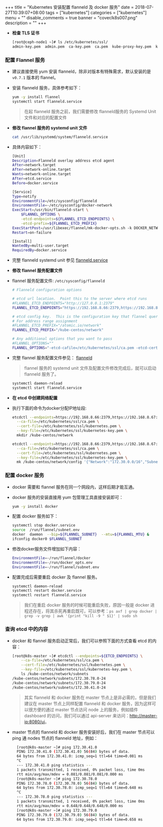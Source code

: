 +++
title = "Kubernetes 安装配置 flanneld 及 docker 服务"
date = 2018-07-27T10:39:07+08:00
tags = ["kubernetes"]
categories = ["kubernetes"]
menu = ""
disable_comments = true
banner = "cover/k8s007.png"
description = ""
+++


- **检查 TLS 证书**
  
  ```bash
  [root@ceph-node1 ~]# ls /etc/kubernetes/ssl/
  admin-key.pem  admin.pem  ca-key.pem  ca.pem  kube-proxy-key.pem  kube-proxy.pem  kubernetes-key.pem  kubernetes.pem
  ```

### 配置 Flannel 服务
- 建议直接使用 yum 安装 flanneld，除非对版本有特殊需求，默认安装的是 `v0.7.1` 版本的 flannel。
- 安装 flanneld 服务，具体参考如下：
  
  ```bash
  yum -y install flannel
  systemctl start flanneld.service
  ```
  > 在起 flanneld 服务之前，我们需要修改 flanneld服务的 Systemd Unit 文件和对应的配置文件

- **修改 flannel 服务的 systemd unit 文件**

  ```bash
  cat /usr/lib/systemd/system/flanneld.service
  ```
- 具体内容如下：
  
  ```bash
  [Unit]
  Description=Flanneld overlay address etcd agent
  After=network.target
  After=network-online.target
  Wants=network-online.target
  After=etcd.service
  Before=docker.service
  
  [Service]
  Type=notify
  EnvironmentFile=/etc/sysconfig/flanneld
  EnvironmentFile=-/etc/sysconfig/docker-network
  ExecStart=/usr/bin/flanneld-start \
      $FLANNEL_OPTIONS \
      -etcd-endpoints=${FLANNEL_ETCD_ENDPOINTS} \
      -etcd-prefix=${FLANNEL_ETCD_PREFIX}
  ExecStartPost=/usr/libexec/flannel/mk-docker-opts.sh -k DOCKER_NETWORK_OPTIONS -d /run/flannel/docker
  Restart=on-failure
  
  [Install]
  WantedBy=multi-user.target
  RequiredBy=docker.service
  ```
- 完整 flanneld systemd unit 参见 [flanneld.service](https://github.com/yeaheo/kubernetes-manifests/blob/master/systemd/flanneld.service)

- **修改 flannel 服务配置文件**
- flannel 服务配置文件: `/etc/sysconfig/flanneld`
  
  ```bash
  # Flanneld configuration options  
  
  # etcd url location.  Point this to the server where etcd runs
  #FLANNEL_ETCD_ENDPOINTS="http://127.0.0.1:2379"
  FLANNEL_ETCD_ENDPOINTS="https://192.168.8.66:2379,https://192.168.8.67:2379,https://192.168.8.68:2379"
  
  # etcd config key.  This is the configuration key that flannel queries
  # For address range assignment
  #FLANNEL_ETCD_PREFIX="/atomic.io/network"
  FLANNEL_ETCD_PREFIX="/kube-centos/network"
  
  # Any additional options that you want to pass
  #FLANNEL_OPTIONS=""
  FLANNEL_OPTIONS="-etcd-cafile=/etc/kubernetes/ssl/ca.pem -etcd-certfile=/etc/kubernetes/ssl/kubernetes.pem -etcd-keyfile=/etc/kubernetes/ssl/kubernetes-key.pem"
  ```

- 完整 flannel 服务配置文件参见： [flanneld](https://github.com/yeaheo/kubernetes-manifests/blob/master/config/flanneld)

  > flannel 服务的 systemd unit 文件及配置文件修改完成后，就可以启动 flanneld 服务了。
  
  ```bash
  systemctl daemon-reload
  systemctl start flanneld.service
  ```

- **在 etcd 中创建网络配置**
- 执行下面的命令为docker分配IP地址段:
  
  ```bash
  etcdctl --endpoints=https://192.168.8.66:2379,https://192.168.8.67:2379,https://192.168.8.68:2379 \
    --ca-file=/etc/kubernetes/ssl/ca.pem \
    --cert-file=/etc/kubernetes/ssl/kubernetes.pem \
    --key-file=/etc/kubernetes/ssl/kubernetes-key.pem \
    mkdir /kube-centos/network

  etcdctl --endpoints=https://192.168.8.66:2379,https://192.168.8.67:2379,https://192.168.8.68:2379 \
    --ca-file=/etc/kubernetes/ssl/ca.pem \
    --cert-file=/etc/kubernetes/ssl/kubernetes.pem \
    --key-file=/etc/kubernetes/ssl/kubernetes-key.pem \
    mk /kube-centos/network/config '{"Network":"172.30.0.0/16","SubnetLen":24,"Backend":{"Type":"vxlan"}}'
  ```

### 配置 docker 服务
- docker 需要和 flannel 服务在同一个网段内，这样后期才能互通。
- docker 服务的安装直接用 yum 包管理工具直接安装即可：
  
  ```bash
  yum -y install docker
  ```

- 配置 docker 服务如下：
 
  ```bash
  systemctl stop docker.service
  source  /run/flannel/subnet.env 
  docker  daemon  --bip=${FLANNEL_SUBNET}  --mtu=${FLANNEL_MTU} &
  ifconfig docker0 $FLANNEL_SUBNET
  ```

- 修改docker服务文件增加如下内容：

  ```bash
  EnvironmentFile=-/run/flannel/docker 
  EnvironmentFile=-/run/docker_opts.env 
  EnvironmentFile=-/run/flannel/subnet.env
  ```

- 配置完成后需要重启 docker 及 flannel 服务。

  ```bash
  systemctl daemon-reload
  systemctl restart docker.service
  systemctl restart flanneld.service
  ```

  > 我们在重启 docker 服务的时候可能重启失败，原因一般是 docker 进程还存在，将其杀死再重启既可，可以参考：`ps axf | grep docker | grep -v grep | awk '{print "kill -9 " $1}' | sudo sh`

### 查询 etcd 中的内容
- docker 和 flannel 服务启动正常后，我们可以参照下面的方式查看 etcd 的内容：

  ```bash
  [root@k8s-master ~]# etcdctl --endpoints=${ETCD_ENDPOINTS} \
      --ca-file=/etc/kubernetes/ssl/ca.pem \
      --cert-file=/etc/kubernetes/ssl/kubernetes.pem \
      --key-file=/etc/kubernetes/ssl/kubernetes-key.pem \
      ls /kube-centos/network/subnets
  /kube-centos/network/subnets/172.30.78.0-24
  /kube-centos/network/subnets/172.30.79.0-24
  /kube-centos/network/subnets/172.30.41.0-24
  ```

  > 其实 flanneld 和 docker 服务在 master 节点上是非必需的，但是我们建议在 master 节点上同样配置 flanneld 和 docker 服务，因为这样可以很方便的通过 master 节点访问 node 上的服务，例如插件 dashboard 的访问，我们可以通过 api-server 来访问：<http://master-ip:8080/ui>。

- master 节点的 flanneld 和 docker 服务安装好后，我们在 master 节点可以 ping 通 nodes 节点的 flanneld 地址，例如：

  ```bash
    [root@k8s-master ~]# ping 172.30.41.0
    PING 172.30.41.0 (172.30.41.0) 56(84) bytes of data.
    64 bytes from 172.30.41.0: icmp_seq=1 ttl=64 time=0.081 ms
    ^C
    --- 172.30.41.0 ping statistics ---
    1 packets transmitted, 1 received, 0% packet loss, time 0ms
    rtt min/avg/max/mdev = 0.081/0.081/0.081/0.000 ms
    [root@k8s-master ~]# ping 172.30.78.0
    PING 172.30.78.0 (172.30.78.0) 56(84) bytes of data.
    64 bytes from 172.30.78.0: icmp_seq=1 ttl=64 time=0.648 ms
    ^C
    --- 172.30.78.0 ping statistics ---
    1 packets transmitted, 1 received, 0% packet loss, time 0ms
    rtt min/avg/max/mdev = 0.648/0.648/0.648/0.000 ms
    [root@k8s-master ~]# ping 172.30.79.0
    PING 172.30.79.0 (172.30.79.0) 56(84) bytes of data.
    64 bytes from 172.30.79.0: icmp_seq=1 ttl=64 time=0.658 ms
  ```







